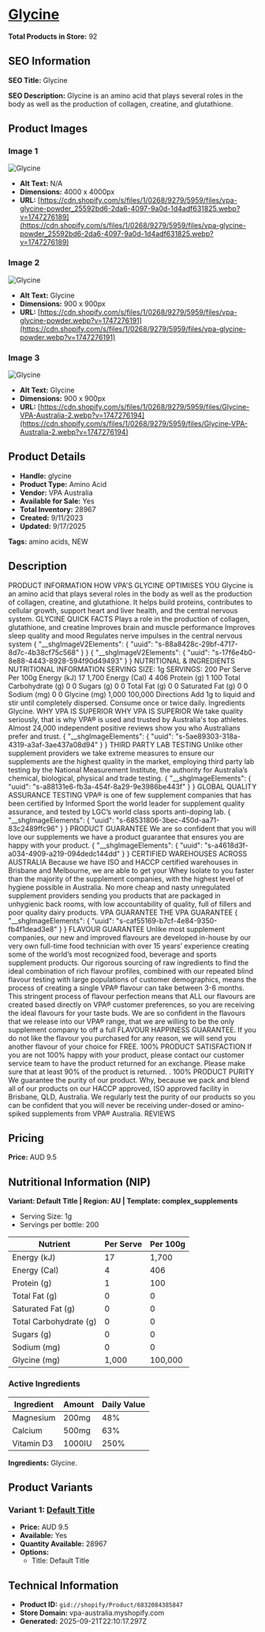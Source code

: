 # [Glycine](https://vpa-australia.myshopify.com/products/glycine)

**Total Products in Store:** 92

## SEO Information

**SEO Title:** Glycine

**SEO Description:** Glycine is an amino acid that plays several roles in the body as well as the production of collagen, creatine, and glutathione.

## Product Images

### Image 1
![Glycine](https://cdn.shopify.com/s/files/1/0268/9279/5959/files/vpa-glycine-powder_25592bd6-2da6-4097-9a0d-1d4adf631825.webp?v=1747276189)

- **Alt Text:** N/A
- **Dimensions:** 4000 x 4000px
- **URL:** [https://cdn.shopify.com/s/files/1/0268/9279/5959/files/vpa-glycine-powder_25592bd6-2da6-4097-9a0d-1d4adf631825.webp?v=1747276189](https://cdn.shopify.com/s/files/1/0268/9279/5959/files/vpa-glycine-powder_25592bd6-2da6-4097-9a0d-1d4adf631825.webp?v=1747276189)

### Image 2
![Glycine](https://cdn.shopify.com/s/files/1/0268/9279/5959/files/vpa-glycine-powder.webp?v=1747276191)

- **Alt Text:** Glycine
- **Dimensions:** 900 x 900px
- **URL:** [https://cdn.shopify.com/s/files/1/0268/9279/5959/files/vpa-glycine-powder.webp?v=1747276191](https://cdn.shopify.com/s/files/1/0268/9279/5959/files/vpa-glycine-powder.webp?v=1747276191)

### Image 3
![Glycine](https://cdn.shopify.com/s/files/1/0268/9279/5959/files/Glycine-VPA-Australia-2.webp?v=1747276194)

- **Alt Text:** Glycine
- **Dimensions:** 900 x 900px
- **URL:** [https://cdn.shopify.com/s/files/1/0268/9279/5959/files/Glycine-VPA-Australia-2.webp?v=1747276194](https://cdn.shopify.com/s/files/1/0268/9279/5959/files/Glycine-VPA-Australia-2.webp?v=1747276194)

## Product Details

- **Handle:** glycine
- **Product Type:** Amino Acid
- **Vendor:** VPA Australia
- **Available for Sale:** Yes
- **Total Inventory:** 28967
- **Created:** 9/11/2023
- **Updated:** 9/17/2025

**Tags:** amino acids, NEW

## Description

PRODUCT INFORMATION HOW VPA'S GLYCINE OPTIMISES YOU Glycine is an amino acid that plays several roles in the body as well as the production of collagen, creatine, and glutathione. It helps build proteins, contributes to cellular growth, support heart and liver health, and the central nervous system. GLYCINE QUICK FACTS Plays a role in the production of collagen, glutathione, and creatine Improves brain and muscle performance Improves sleep quality and mood Regulates nerve impulses in the central nervous system { "__shgImageV2Elements": { "uuid": "s-88a8428c-29bf-4717-8d7c-4b38cf75c568" } } { "__shgImageV2Elements": { "uuid": "s-17f6e4b0-8e88-4443-8928-594f90d49493" } } NUTRITIONAL & INGREDIENTS NUTRITIONAL INFORMATION SERVING SIZE: 1g SERVINGS: 200 Per Serve Per 100g Energy (kJ) 17 1,700 Energy (Cal) 4 406 Protein (g) 1 100 Total Carbohydrate (g) 0 0 Sugars (g) 0 0 Total Fat (g) 0 0 Saturated Fat (g) 0 0 Sodium (mg) 0 0 Glycine (mg) 1,000 100,000 Directions Add 1g to liquid and stir until completely dispersed. Consume once or twice daily. Ingredients Glycine. WHY VPA IS SUPERIOR WHY VPA IS SUPERIOR We take quality seriously, that is why VPA® is used and trusted by Australia's top athletes. Almost 24,000 independent positive reviews show you who Australians prefer and trust. { "__shgImageElements": { "uuid": "s-5ae89303-318a-4319-a3af-3ae437a08d94" } } THIRD PARTY LAB TESTING Unlike other supplement providers we take extreme measures to ensure our supplements are the highest quality in the market, employing third party lab testing by the National Measurement Institute, the authority for Australia’s chemical, biological, physical and trade testing. { "__shgImageElements": { "uuid": "s-a88131e6-fb3a-454f-8a29-9e3986be443f" } } GLOBAL QUALITY ASSURANCE TESTING VPA® is one of few supplement companies that has been certified by Informed Sport the world leader for supplement quality assurance, and tested by LGC’s world class sports anti-doping lab. { "__shgImageElements": { "uuid": "s-68531806-3bec-450d-aa71-83c2489ffc96" } } PRODUCT GUARANTEE We are so confident that you will love our supplements we have a product guarantee that ensures you are happy with your product. { "__shgImageElements": { "uuid": "s-a4618d3f-a034-4909-a219-094dedc144dd" } } CERTIFIED WAREHOUSES ACROSS AUSTRALIA Because we have ISO and HACCP certified warehouses in Brisbane and Melbourne, we are able to get your Whey Isolate to you faster than the majority of the supplement companies, with the highest level of hygiene possible in Australia. No more cheap and nasty unregulated supplement providers sending you products that are packaged in unhygienic back rooms, with low accountability of quality, full of fillers and poor quality dairy products. VPA GUARANTEE THE VPA GUARANTEE { "__shgImageElements": { "uuid": "s-caf55169-b7cf-4e84-9350-fb4f1dead3e8" } } FLAVOUR GUARANTEE Unlike most supplement companies, our new and improved flavours are developed in-house by our very own full-time food technician with over 15 years’ experience creating some of the world’s most recognized food, beverage and sports supplement products. Our rigorous sourcing of raw ingredients to find the ideal combination of rich flavour profiles, combined with our repeated blind flavour testing with large populations of customer demographics, means the process of creating a single VPA® flavour can take between 3-6 months. This stringent process of flavour perfection means that ALL our flavours are created based directly on VPA® customer preferences, so you are receiving the ideal flavours for your taste buds. We are so confident in the flavours that we release into our VPA® range, that we are willing to be the only supplement company to off a full FLAVOUR HAPPINESS GUARANTEE. If you do not like the flavour you purchased for any reason, we will send you another flavour of your choice for FREE. 100% PRODUCT SATISFACTION If you are not 100% happy with your product, please contact our customer service team to have the product returned for an exchange. Please make sure that at least 90% of the product is returned. . 100% PRODUCT PURITY We guarantee the purity of our product. Why, because we pack and blend all of our products on our HACCP approved, ISO approved facility in Brisbane, QLD, Australia. We regularly test the purity of our products so you can be confident that you will never be receiving under-dosed or amino-spiked supplements from VPA® Australia. REVIEWS

## Pricing

**Price:** AUD 9.5

## Nutritional Information (NIP)

**Variant: Default Title | Region: AU | Template: complex_supplements**

- Serving Size: 1g
- Servings per bottle: 200

| Nutrient | Per Serve | Per 100g |
|----------|-----------|----------|
| Energy (kJ) | 17 | 1,700 |
| Energy (Cal) | 4 | 406 |
| Protein (g) | 1 | 100 |
| Total Fat (g) | 0 | 0 |
| Saturated Fat (g) | 0 | 0 |
| Total Carbohydrate (g) | 0 | 0 |
| Sugars (g) | 0 | 0 |
| Sodium (mg) | 0 | 0 |
| Glycine (mg) | 1,000 | 100,000 |

### Active Ingredients

| Ingredient | Amount | Daily Value |
|------------|--------|-------------|
| Magnesium | 200mg | 48% |
| Calcium | 500mg | 63% |
| Vitamin D3 | 1000IU | 250% |

**Ingredients:** Glycine.

## Product Variants

### Variant 1: [Default Title](https://vpa-australia.myshopify.com/products/glycine)

- **Price:** AUD 9.5
- **Available:** Yes
- **Quantity Available:** 28967
- **Options:**
  - Title: Default Title

## Technical Information

- **Product ID:** `gid://shopify/Product/6832084385847`
- **Store Domain:** vpa-australia.myshopify.com
- **Generated:** 2025-09-21T22:10:17.297Z

